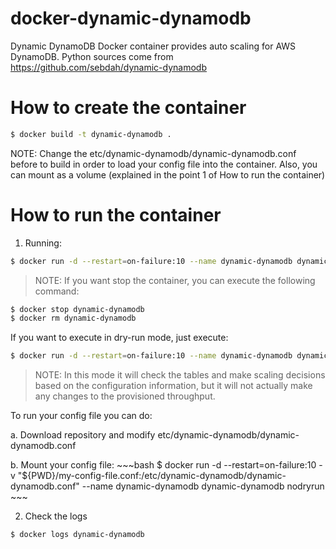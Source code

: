# docker-dynamic-dynamodb
Dynamic DynamoDB Docker container provides auto scaling for AWS DynamoDB.
Python sources come from https://github.com/sebdah/dynamic-dynamodb

# How to create the container

 ~~~bash
 $ docker build -t dynamic-dynamodb .
 ~~~
 NOTE: Change the etc/dynamic-dynamodb/dynamic-dynamodb.conf before to build in order to load your config file into the container.
       Also, you can mount as a volume (explained in the point 1 of How to run the container)

# How to run the container

1. Running:

 ~~~bash
 $ docker run -d --restart=on-failure:10 --name dynamic-dynamodb dynamic-dynamodb nodryrun
 ~~~
 >NOTE: If you want stop the container, you can execute the following command:
 ~~~bash
 $ docker stop dynamic-dynamodb
 $ docker rm dynamic-dynamodb
 ~~~

 If you want to execute in dry-run mode, just execute:

 ~~~bash
 $ docker run -d --restart=on-failure:10 --name dynamic-dynamodb dynamic-dynamodb
 ~~~
 >NOTE: In this mode it will check the tables and make scaling decisions based on the configuration information,
        but it will not actually make any changes to the provisioned throughput.

 To run your config file you can do:

  a. Download repository and modify etc/dynamic-dynamodb/dynamic-dynamodb.conf

  b. Mount your config file:
     ~~~bash
     $ docker run -d --restart=on-failure:10 -v "${PWD}/my-config-file.conf:/etc/dynamic-dynamodb/dynamic-dynamodb.conf" --name dynamic-dynamodb dynamic-dynamodb nodryrun
     ~~~

2. Check the logs

 ~~~bash
 $ docker logs dynamic-dynamodb
 ~~~


